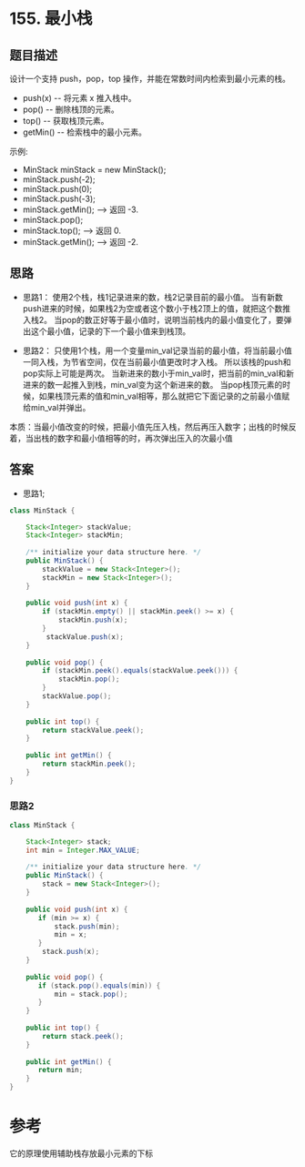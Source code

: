 # 155. 最小栈
[](https://leetcode-cn.com/problems/min-stack/)

## 题目描述

设计一个支持 push，pop，top 操作，并能在常数时间内检索到最小元素的栈。
- push(x) -- 将元素 x 推入栈中。
- pop() -- 删除栈顶的元素。
- top() -- 获取栈顶元素。
- getMin() -- 检索栈中的最小元素。


示例:
- MinStack minStack = new MinStack();
- minStack.push(-2);
- minStack.push(0);
- minStack.push(-3);
- minStack.getMin();   --> 返回 -3.
- minStack.pop();
- minStack.top();      --> 返回 0.
- minStack.getMin();   --> 返回 -2.


## 思路

- 思路1：
使用2个栈，栈1记录进来的数，栈2记录目前的最小值。
当有新数push进来的时候，如果栈2为空或者这个数小于栈2顶上的值，就把这个数推入栈2。
当pop的数正好等于最小值时，说明当前栈内的最小值变化了，要弹出这个最小值，记录的下一个最小值来到栈顶。

- 思路2：
只使用1个栈，用一个变量min_val记录当前的最小值，将当前最小值一同入栈，为节省空间，仅在当前最小值更改时才入栈。
所以该栈的push和pop实际上可能是两次。
当新进来的数小于min_val时，把当前的min_val和新进来的数一起推入到栈，min_val变为这个新进来的数。
当pop栈顶元素的时候，如果栈顶元素的值和min_val相等，那么就把它下面记录的之前最小值赋给min_val并弹出。

本质：当最小值改变的时候，把最小值先压入栈，然后再压入数字；出栈的时候反着，当出栈的数字和最小值相等的时，再次弹出压入的次最小值




## 答案
- 思路1;
```java
class MinStack {

    Stack<Integer> stackValue;
    Stack<Integer> stackMin;
    
    /** initialize your data structure here. */
    public MinStack() {
        stackValue = new Stack<Integer>();
        stackMin = new Stack<Integer>();
    }
    
    public void push(int x) {
        if (stackMin.empty() || stackMin.peek() >= x) {
            stackMin.push(x);
        }
         stackValue.push(x);
    }
    
    public void pop() {
        if (stackMin.peek().equals(stackValue.peek())) {
            stackMin.pop();
        }
        stackValue.pop();
    }
    
    public int top() {
        return stackValue.peek();
    }
    
    public int getMin() {
        return stackMin.peek();
    }
}
```
### 思路2
```java
class MinStack {

    Stack<Integer> stack;
    int min = Integer.MAX_VALUE;
    
    /** initialize your data structure here. */
    public MinStack() {
        stack = new Stack<Integer>();
    }
    
    public void push(int x) {
       if (min >= x) {
           stack.push(min);
           min = x;
       }
        stack.push(x);
    }
    
    public void pop() {
       if (stack.pop().equals(min)) {
           min = stack.pop();
       }
    }
    
    public int top() {
        return stack.peek();
    }
    
    public int getMin() {
       return min;
    }
}
```



# 参考
[](https://mp.weixin.qq.com/s/tgZFwkSIhloa8tzGRYPTZw)
它的原理使用辅助栈存放最小元素的下标

